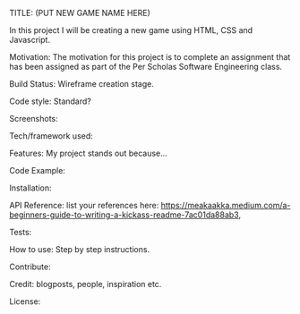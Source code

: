 TITLE: (PUT NEW GAME NAME HERE)

In this project I will be creating a new game using HTML, CSS and Javascript.

Motivation: The motivation for this project is to complete an assignment that has been assigned as part of the Per Scholas Software Engineering class.

Build Status: Wireframe creation stage.  

Code style: Standard?

Screenshots: 

Tech/framework used: 

Features: My project stands out because...

Code Example: 

Installation: 

API Reference: list your references here: https://meakaakka.medium.com/a-beginners-guide-to-writing-a-kickass-readme-7ac01da88ab3, 

Tests: 

How to use: Step by step instructions.

Contribute: 

Credit: blogposts, people, inspiration etc.

License: 

